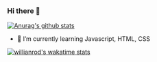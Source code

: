 ### Hi there 👋

<!--
**iamvikas04/iamvikas04** is a ✨ _special_ ✨ repository because its `README.md` (this file) appears on your GitHub profile.

Here are some ideas to get you started:

- 🔭 I’m currently working on ...
- 🌱 I’m currently learning ...
- 👯 I’m looking to collaborate on ...
- 🤔 I’m looking for help with ...
- 💬 Ask me about ...
- 📫 How to reach me: ...
- 😄 Pronouns: ...
- ⚡ Fun fact: ...
-->



[![Anurag's github stats](https://github-readme-stats.vercel.app/api?username=iamvikas04&theme=algolia&show_icons=true&include_all_commits=true)](https://github.com/anuraghazra/github-readme-stats)
- 🌱 I’m currently learning Javascript, HTML, CSS

[![willianrod's wakatime stats](https://github-readme-stats.vercel.app/api/wakatime?username=iamvikas04)](https://github.com/anuraghazra/github-readme-stats)
